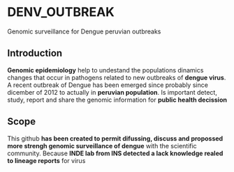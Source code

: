 # DENV_OUTBREAK 
Genomic surveillance for Dengue peruvian outbreaks

## Introduction  
**Genomic epidemiology** help to undestand the populations dinamics changes that occur in pathogens related to new outbreaks of **dengue virus**. 
A recent outbreak of Dengue has been emerged since probably since dicember of 2012 to actually in **peruvian population**. 
Is important detect, study, report and share the genomic information for **public health decission**    

## Scope
This github **has been created to permit difussing, discuss and propossed more strengh genomic surveillance of dengue** with the scientific community. Because **INDE lab from INS detected a lack knowledge realed to lineage reports** for virus   


## 
